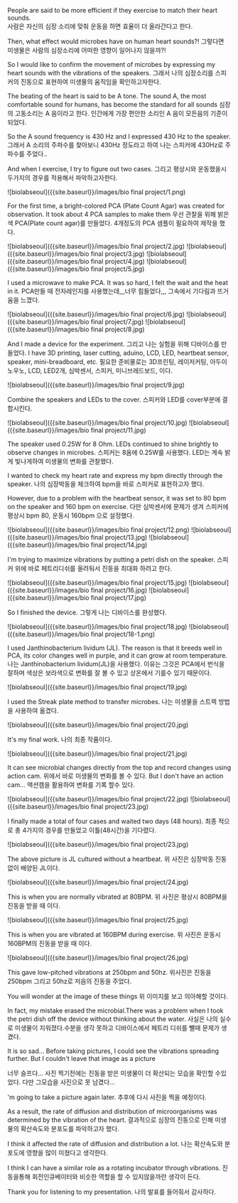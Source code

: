 People are said to be more efficient if they exercise to match their heart sounds. <br>
사람은 자신의 심장 소리에 맞춰 운동을 하면 효율이 더 올라간다고 한다. 

Then, what effect would microbes have on human heart sounds?!
그렇다면 미생물은 사람의 심장소리에 어떠한 영향이 일어나지 않을까?!

So I would like to confirm the movement of microbes by expressing my heart sounds with the vibrations of the speakers.
그래서 나의 심장소리를 스피커의 진동으로 표현하여 미생물의 움직임을 확인하고자한다.

The beating of the heart is said to be A tone. The sound A, the most comfortable sound for humans, has become the standard for all sounds
심장의 고동소리는 A 음이라고 한다. 인간에게 가장 편안한 소리인 A 음이 모든음의 기준이 되었다. 

So the A sound frequency is 430 Hz and I expressed 430 Hz to the speaker.
그래서 A 소리의 주파수를 찾아보니 430Hz 정도라고 하여 나는 스피커에 430Hz로 주파수를 주었다.. 

And when I exercise, I try to figure out two cases.
그리고 평상시와 운동했을시 두가지의 경우를 적용해서 파악하고자한다.

![biolabseoul]({{site.baseurl}}/images/bio final project/1.png)

For the first time, a bright-colored PCA (Plate Count Agar) was created for observation. It took about 4 PCA samples to make them
우선 관찰을 위해 밝은 색 PCA(Plate count agar)를 만들었다. 4개정도의 PCA 샘플이 필요하여 제작을 했다. 

![biolabseoul]({{site.baseurl}}/images/bio final project/2.jpg)
![biolabseoul]({{site.baseurl}}/images/bio final project/3.jpg)
![biolabseoul]({{site.baseurl}}/images/bio final project/4.jpg)
![biolabseoul]({{site.baseurl}}/images/bio final project/5.jpg)

I used a microwave to make PCA. It was so hard, I felt the wait and the heat in it.
PCA만들 때 전자레인지를 사용했는데,,,너무 힘들었다,,, 그속에서 기다림과 뜨거움을 느꼈다.


![biolabseoul]({{site.baseurl}}/images/bio final project/6.jpg)
![biolabseoul]({{site.baseurl}}/images/bio final project/7.jpg)
![biolabseoul]({{site.baseurl}}/images/bio final project/8.jpg)


And I made a device for the experiment. 
그리고 나는 실험을 위해 디바이스를 만들었다. 
I have 3D printing, laser cutting, aduino, LCD, LED, heartbeat sensor, speaker, mini-breadboard, etc.
필요한 준비물로는 3D프린팅, 레이저커팅, 아두이노우노, LCD, LED2개, 심박센서, 스피커, 미니브레드보드, 이다.

![biolabseoul]({{site.baseurl}}/images/bio final project/9.jpg)

Combine the speakers and LEDs to the cover.
스피커와 LED를 cover부분에 결합시킨다.

![biolabseoul]({{site.baseurl}}/images/bio final project/10.jpg)
![biolabseoul]({{site.baseurl}}/images/bio final project/11.jpg)

The speaker used 0.25W for 8 Ohm. LEDs continued to shine brightly to observe changes in microbes.
스피커는 8옴에 0.25W를 사용했다. LED는 계속 밝게 빛나게하여 미생물의 변화를 관찰했다. 

I wanted to check my heart rate and express my bpm directly through the speaker.
나의 심장박동을 체크하여 bpm을 바로 스피커로 표현하고자 했다.

However, due to a problem with the heartbeat sensor, it was set to 80 bpm on the speaker and 160 bpm on exercise.
다만 심박센서에 문제가 생겨 스피커에 평상시 bpm 80, 운동시 160bpm 으로  설정했다. 

![biolabseoul]({{site.baseurl}}/images/bio final project/12.png)
![biolabseoul]({{site.baseurl}}/images/bio final project/13.jpg)
![biolabseoul]({{site.baseurl}}/images/bio final project/14.jpg)

I'm trying to maximize vibrations by putting a petri dish on the speaker.
스피커 위에 바로 페트리디쉬를 올려둬서 진동을 최대화 하려고 한다.

![biolabseoul]({{site.baseurl}}/images/bio final project/15.jpg)
![biolabseoul]({{site.baseurl}}/images/bio final project/16.jpg)
![biolabseoul]({{site.baseurl}}/images/bio final project/17.jpg)

So I finished the device.
그렇게 나는 디바이스를 완성했다.

![biolabseoul]({{site.baseurl}}/images/bio final project/18.jpg)
![biolabseoul]({{site.baseurl}}/images/bio final project/18-1.png)

I used Janthinobacterium lividum (JL). 
The reason is that it breeds well in PCA, its color changes well in purple, and it can grow at room temperature.
나는 Janthinobacterium lividum(JL)을 사용했다. 
이유는 그것은 PCA에서 번식을 잘하며 색상은 보라색으로 변화를 잘 볼 수 있고 상온에서 기를수 있기 때문이다.


![biolabseoul]({{site.baseurl}}/images/bio final project/19.jpg)

I used the Streak plate method to transfer microbes.
나는 미생물을 스트렉 방법을 사용하여 옮겼다. 

![biolabseoul]({{site.baseurl}}/images/bio final project/20.jpg)

It's my final work.
나의 최종 작품이다.

![biolabseoul]({{site.baseurl}}/images/bio final project/21.jpg)

It can see microbial changes directly from the top and record changes using action cam.
위에서 바로 미생물의 변화를 볼 수 있다. 
But I don't have an action cam...
액션캠을 활용하여 변화를 기록 할수 있다.

![biolabseoul]({{site.baseurl}}/images/bio final project/22.jpg)
![biolabseoul]({{site.baseurl}}/images/bio final project/23.jpg)

I finally made a total of four cases and waited two days (48 hours).
최종 적으로 총 4가지의 경우를 만들었고 이틀(48시간)을 기다렸다.

![biolabseoul]({{site.baseurl}}/images/bio final project/23.jpg)

The above picture is JL cultured  without a heartbeat.
위 사진은 심장박동 진동 없이 배양된 JL이다.

![biolabseoul]({{site.baseurl}}/images/bio final project/24.jpg)

This is when you are normally vibrated at 80BPM.
위 사진은 평상시 80BPM을 진동을 받을 때 이다.

![biolabseoul]({{site.baseurl}}/images/bio final project/25.jpg)

This is when you are vibrated at 160BPM during exercise.
위 사진은 운동시 160BPM의 진동을 받을 때 이다.

![biolabseoul]({{site.baseurl}}/images/bio final project/26.jpg)

This gave low-pitched vibrations at 250bpm and 50hz.
위사진은 진동을 250bpm 그리고 50hz로 저음의 진동을 주었다.

You will wonder at the image of these things
위 이미지를 보고 의아해할 것이다.

In fact, my mistake erased the microbial.There was a problem when I took the petri dish off the device without thinking about the water.
사실은 나의 실수로 미생물이 지워졌다.수분을 생각 못하고 디바이스에서 페트리 디쉬를 뺄때 문제가 생겼다.

It is so sad... Before taking pictures, I could see the vibrations spreading further. But I couldn't leave that image as a picture

너무 슬프다... 사진 찍기전에는 진동을 받은 미생물이 더 확산되는 모습을 확인할 수있었다. 다만 그모습을 사진으로 못 남겼다...

'm going to take a picture again later.
추후에 다시 사진을 찍을 예정이다. 

As a result, the rate of diffusion and distribution of microorganisms was determined by the vibration of the heart.
결과적으로 심장의 진동으로 인해 미생물의 확산속도와 분포도를 파악하고자 했다.

I think it affected the rate of diffusion and distribution a lot.
나는 확산속도와 분포도에 영향을 많이 미쳤다고 생각한다.  

I think I can have a similar role as a rotating incubator through vibrations.
진동을통해 회전인큐베이터와 비슷한 역할을 할 수 있지않을까란 생각이 든다. 

Thank you for listening to my presentation.
나의 발표를 들어줘서 감사하다.  


















